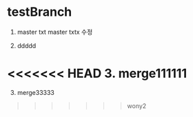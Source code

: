 # testBranch

1. master txt
   master txtx 수정

2. ddddd

<<<<<<< HEAD
3. merge111111
=======
3. merge33333
>>>>>>> wony2
